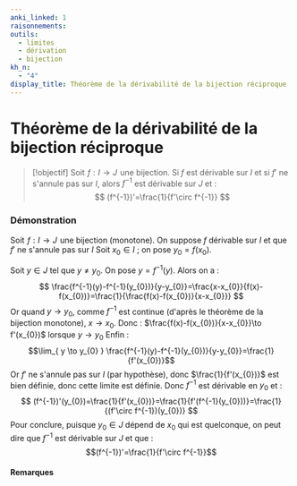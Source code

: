 ```yaml
---
anki_linked: 1
raisonnements:
outils:
  - limites
  - dérivation
  - bijection
kh_n:
  - "4"
display_title: Théorème de la dérivabilité de la bijection réciproque
---
```

# Théorème de la dérivabilité de la bijection réciproque

> [!objectif]
> Soit  $f:I\to J$  une bijection.
> Si $f$ est dérivable sur $I$ et si $f'$ ne s'annule pas sur $I$, alors $f^{-1}$ est dérivable sur $J$ et :
> $$
> (f^{-1})'=\frac{1}{f'\circ f^{-1}}
> $$
### Démonstration

Soit  $f:I\to J$  une bijection (monotone). On suppose $f$ dérivable sur $I$ et que $f'$ ne s'annule pas sur $I$
Soit $x_{0} \in I$ ; on pose $y_{0}=f(x_{0})$.

Soit $y \in J$ tel que $y\neq y_{0}$. On pose $y=f^{-1}(y)$. Alors on a :$$
\frac{f^{-1}(y)-f^{-1}(y_{0})}{y-y_{0}}=\frac{x-x_{0}}{f(x)-f(x_{0})}=\frac{1}{\frac{f(x)-f(x_{0})}{x-x_{0}}}
$$Or quand $y\to y_{0}$, comme $f^{-1}$ est continue (d'après le théorème de la bijection monotone), $x\to x_{0}$.
Donc : $\frac{f(x)-f(x_{0})}{x-x_{0}}\to f'(x_{0})$ lorsque $y\to y_{0}$
Enfin : $$\lim_{ y \to y_{0} } \frac{f^{-1}(y)-f^{-1}(y_{0})}{y-y_{0}}=\frac{1}{f'(x_{0})}$$
Or $f'$ ne s'annule pas sur $I$ (par hypothèse), donc $\frac{1}{f'(x_{0})}$ est bien définie, donc cette limite est définie.
Donc $f^{-1}$ est dérivable en $y_{0}$ et :
$$
(f^{-1})'(y_{0})=\frac{1}{f'(x_{0})}=\frac{1}{f'(f^{-1}(y_{0}))}=\frac{1}{(f'\circ f^{-1})(y_{0})}
$$
Pour conclure, puisque $y_{0}\in J$ dépend de $x_{0}$ qui est quelconque, on peut dire que $f^{-1}$ est dérivable sur $J$ et que : $$(f^{-1})'=\frac{1}{f'\circ f^{-1}}$$

#### Remarques


